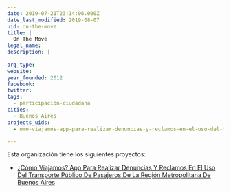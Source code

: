 ```yaml
---
date: 2019-07-21T23:14:06.000Z
date_last_modified: 2019-08-07
uid: on-the-move
title: |
  On The Move
legal_name: 
description: |
  
org_type: 
website: 
year_founded: 2012
facebook: 
twitter: 
tags:
  - participación-ciudadana
cities: 
  - Buenos Aires
projects_uids:
  - omo-viajamos-app-para-realizar-denuncias-y-reclamos-en-el-uso-del-transporte-publico-de-pasajeros-de-la-region-metropolitana-de-buenos-aires

---
```


Esta organización tiene los siguientes proyectos:

- [¿Cómo Viajamos? App Para Realizar Denuncias Y Reclamos En El Uso Del Transporte Público De Pasajeros De La Región Metropolitana De Buenos Aires](/proyectos/omo-viajamos-app-para-realizar-denuncias-y-reclamos-en-el-uso-del-transporte-publico-de-pasajeros-de-la-region-metropolitana-de-buenos-aires)
